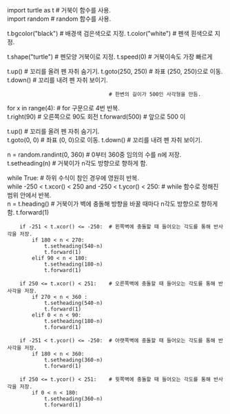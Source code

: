 import turtle as t                   # 거북이 함수를 사용.  
import random                        # random 함수를 사용.  

t.bgcolor("black")                   # 배경색 검은색으로 지정.
t.color("white")                     # 펜색 흰색으로 지정.
        
t.shape("turtle")                    # 펜모양 거북이로 지정.
t.speed(0)                           # 거북이속도 가장 빠르게
 
t.up()                               # 꼬리를 올려 펜 자취 숨기기.
t.goto(250, 250)                     # 좌표 (250, 250)으로 이동.
t.down()                             # 꼬리를 내려 펜 자취 보이기.


                                     # 한변의 길이가 500인 사각형을 만듬.
for x in range(4):                   # for 구문으로 4번 반복.  
    t.right(90)                      # 오른쪽으로 90도 회전
    t.forward(500)                   # 앞으로 500 이
  
t.up()                               # 꼬리를 올려 펜 자취 숨기기.  
t.goto(0, 0)                         # 좌표 (0, 0)으로 이동.
t.down()                             # 꼬리를 내려 펜 자취 보이기.

n = random.randint(0, 360)           # 0부터 360중 임의의 수를 n에 저장.  
t.setheading(n)                      # 거북이가 n각도 방향으로 향하게 함.  

while True:                          # 하위 수식이 참인 경우에 영원히 반복.  
    while -250 < t.xcor() < 250 and  -250 < t.ycor() < 250:  # while 함수로 정해진 범위 안에서 반복.   
        n = t.heading()              # 거북이가 벽에 충돌해 방향을 바꿀 때마다 n각도 방향으로 향하게 함.
        t.forward(1)
                                     
        if -251 < t.xcor() <= -250:  # 왼쪽벽에 충돌할 때 들어오는 각도를 통해 반사각을 저장.  
            if 180 < n < 270:  
                t.setheading(540-n)  
                t.forward(1)  
            elif 90 < n < 180:  
                t.setheading(180-n)  
                t.forward(1)
                
        if 250 <= t.xcor() < 251:    # 오른쪽벽에 충돌할 때 들어오는 각도를 통해 반사각을 저장.
            if 270 < n < 360 :  
                t.setheading(540-n)  
                t.forward(1)  
            elif 0 < n < 90:  
                t.setheading(180-n)  
                t.forward(1)
                
        if -251 < t.ycor() <= -250:  # 아랫쪽벽에 충돌할 때 들어오는 각도를 통해 반사각을 저장. 
            if 180 < n < 360:  
                t.setheading(360-n)  
                t.forward(1)
                
        if 250 <= t.ycor() < 251:    # 윗쪽벽에 충돌할 때 들어오는 각도를 통해 반사각을 저장.  
            if 0 < n < 180:  
                t.setheading(360-n)  
                t.forward(1)



            


